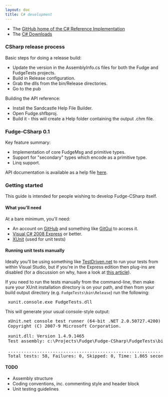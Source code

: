 ```yaml
---
layout: doc
title: C# development
---
```


* The [GitHub home of the C# Reference Implementation](https://github.com/FudgeMsg/Fudge-CSharp)
* The [C# Downloads](https://github.com/FudgeMsg/Fudge-CSharp/releases)


### CSharp release process

Basic steps for doing a release build:

* Update the version in the AssemblyInfo.cs files for both the Fudge and FudgeTests projects.
* Build in Release configuration.
* Grab the dlls from the bin/Release directories.
* Go to the pub

Building the API reference:

* Install the Sandcastle Help File Builder.
* Open Fudge.shfbproj.
* Build it - this will create a Help folder containing the output .chm file.


### Fudge-CSharp 0.1

Key feature summary:

* Implementation of core FudgeMsg and primitive types.
* Support for "secondary" types which encode as a primitive type.
* Linq support.

API documentation is available as a help file
[here](https://github.com/FudgeMsg/Fudge-CSharp/releases/download/v0.2/FudgeDocs-CSharp.zip).


### Getting started

This guide is intended for people wishing to develop Fudge-CSharp itself.

#### What you'll need

At a bare minimum, you'll need:

* An account on [GitHub](http://github.com/) and something like [GitGui](http://code.google.com/p/msysgit/downloads/list) to access it.
* [Visual C# 2008 Express](http://www.microsoft.com/express/vcsharp/) or better.
* [XUnit](http://www.codeplex.com/xunit) (used for unit tests)

#### Running unit tests manually

Ideally you'll be using something like [TestDriven.net](http://www.testdriven.net/quickstart.aspx) to run
your tests from within Visual Studio, but if you're in the Express edition then plug-ins
are disabled (for a discussion on why, have a look at
[this article](http://blogs.msdn.com/danielfe/archive/2007/05/31/visual-studio-express-and-testdriven-net.aspx)).


If you need to run the tests manually from the command-line, then make sure your XUnit installation directory
is on your path, and then from your build output directory (e.g. `FudgeTests\bin\Release`) run the following:

<pre>
 xunit.console.exe FudgeTests.dll
</pre>

This will generate your usual console-style output:

<pre>
 xUnit.net console test runner (64-bit .NET 2.0.50727.4200)
 Copyright (C) 2007-9 Microsoft Corporation.

 xunit.dll: Version 1.4.9.1465
 Test assembly: c:\Projects\Fudge\Fudge-CSharp\FudgeTests\bin\Release\FudgeTests.dll

 ..........................................................
 Total tests: 58, Failures: 0, Skipped: 0, Time: 1.865 seconds
</pre>

#### TODO

* Assembly structure
* Coding conventions, inc. commenting style and header block
* Unit testing guidelines

